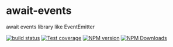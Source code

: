 # await-events
await events library like EventEmitter

[![build status](https://img.shields.io/travis/imcuttle/node-await-events/master.svg?style=flat-square)](https://travis-ci.org/imcuttle/node-await-events)
[![Test coverage](https://img.shields.io/codecov/c/github/imcuttle/node-await-events.svg?style=flat-square)](https://codecov.io/github/imcuttle/node-await-events?branch=master)
[![NPM version](https://img.shields.io/npm/v/node-await-events.svg?style=flat-square)](https://www.npmjs.com/package/node-await-events)
[![NPM Downloads](https://img.shields.io/npm/dm/node-await-events.svg?style=flat-square&maxAge=43200)](https://www.npmjs.com/package/node-await-events)
